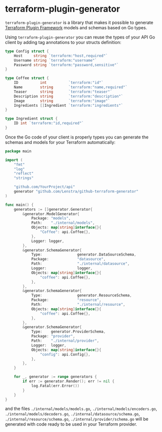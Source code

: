 # terraform-plugin-generator

`terraform-plugin-generator` is a library that makes it possible to generate
[Terraform Plugin Framework](https://developer.hashicorp.com/terraform/plugin/framework)
models and schemas based on Go types.

Using `terraform-plugin-generator` you can reuse the types of your API Go client
by adding tag annotations to your structs definition:

```go
type Config struct {
    Host     string `terraform:"host,required"`
    Username string `terraform:"username"`
    Password string `terraform:"password,sensitive"`
}

type Coffee struct {
    ID          int          `terraform:"id"`
    Name        string       `terraform:"name,required"`
    Teaser      string       `terraform:"teaser"`
    Description string       `terraform:"description"`
    Image       string       `terraform:"image"`
    Ingredients []Ingredient `terraform:"ingredients"`
}

type Ingredient struct {
    ID int `terraform:"id,required"`
}
```

Once the Go code of your client is properly types you can generate the schemas
and models for your Terraform automatically:

```go
package main

import (
	"fmt"
	"log"
	"reflect"
	"strings"

	"github.com/YourProject/api"
	generator "github.com/Lenstra/github-terraform-generator"
)

func main() {
	generators := []generator.Generator{
		&generator.ModelGenerator{
			Package: "models",
			Path:    "./internal/models",
			Objects: map[string]interface{}{
				"Coffee": api.Coffee{},
			},
			Logger: logger,
		},
		&generator.SchemaGenerator{
			Type:                generator.DataSourceSchema,
			Package:             "datasource",
			Path:                "./internal/datasource",
			Logger:              logger,
			Objects: map[string]interface{}{
                "coffee": api.Coffee{},
			},
		},
		&generator.SchemaGenerator{
			Type:                generator.ResourceSchema,
			Package:             "resource",
			Path:                "./internal/resource",
			Objects: map[string]interface{}{
				"coffee": api.Coffee{},
			},
		},
		&generator.SchemaGenerator{
			Type:    generator.ProviderSchema,
			Package: "provider",
			Path:    "./internal/provider",
			Logger:  logger,
			Objects: map[string]interface{}{
				"config": api.Config{},
			},
		},
	}

	for _, generator := range generators {
		if err := generator.Render(); err != nil {
			log.Fatal(err.Error())
		}
	}
}
```

and the files `./internal/models/models.go`, `./internal/models/encoders.go`,
`./internal/models/decoders.go`, `./internal/datasource/schema.go`,
`./internal/resource/schema.go`, `./internal/provider/schema.go` will be generated
with code ready to be used in your Terraform provider.

